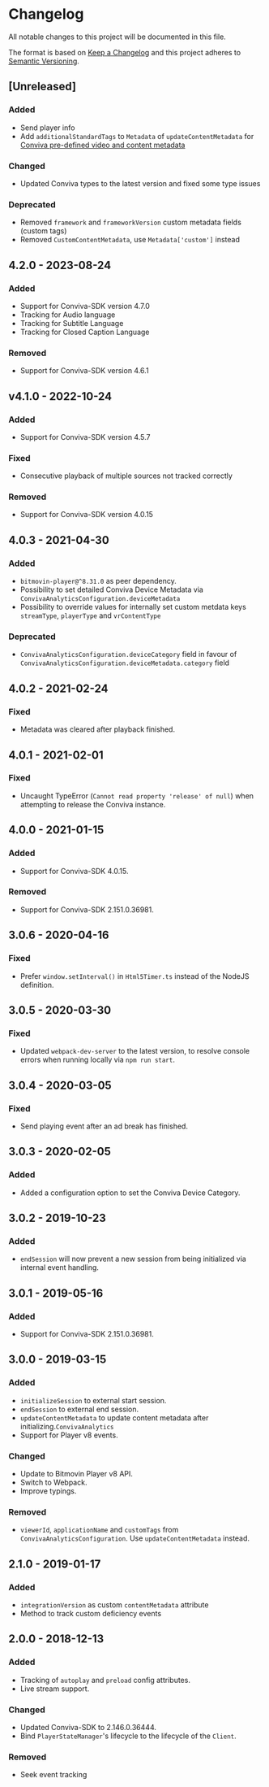 # Changelog

All notable changes to this project will be documented in this file.

The format is based on [Keep a Changelog](http://keepachangelog.com/)
and this project adheres to [Semantic Versioning](http://semver.org/).

## [Unreleased]

### Added
- Send player info
- Add `additionalStandardTags` to `Metadata` of `updateContentMetadata` for [Conviva pre-defined video and content metadata](https://pulse.conviva.com/learning-center/content/sensor_developer_center/sensor_integration/javascript/js_quick_integration.htm)

### Changed
- Updated Conviva types to the latest version and fixed some type issues

### Deprecated
- Removed `framework` and `frameworkVersion` custom metadata fields (custom tags)
- Removed `CustomContentMetadata`, use `Metadata['custom']` instead

## 4.2.0 - 2023-08-24
### Added
- Support for Conviva-SDK version 4.7.0
- Tracking for Audio language
- Tracking for Subtitle Language
- Tracking for Closed Caption Language

### Removed
- Support for Conviva-SDK version 4.6.1

## v4.1.0 - 2022-10-24

### Added
- Support for Conviva-SDK version 4.5.7

### Fixed
- Consecutive playback of multiple sources not tracked correctly

### Removed
- Support for Conviva-SDK version 4.0.15

## 4.0.3 - 2021-04-30

### Added
- `bitmovin-player@^8.31.0` as peer dependency.
- Possibility to set detailed Conviva Device Metadata via `ConvivaAnalyticsConfiguration.deviceMetadata`
- Possibility to override values for internally set custom metdata keys `streamType`, `playerType` and `vrContentType`

### Deprecated
- `ConvivaAnalyticsConfiguration.deviceCategory` field in favour of `ConvivaAnalyticsConfiguration.deviceMetadata.category` field

## 4.0.2 - 2021-02-24

### Fixed
- Metadata was cleared after playback finished.

## 4.0.1 - 2021-02-01

### Fixed
- Uncaught TypeError (`Cannot read property 'release' of null`) when attempting to release the Conviva instance.

## 4.0.0 - 2021-01-15

### Added
- Support for Conviva-SDK 4.0.15.

### Removed
- Support for Conviva-SDK 2.151.0.36981.

## 3.0.6 - 2020-04-16

### Fixed
- Prefer `window.setInterval()` in `Html5Timer.ts` instead of the NodeJS definition.

## 3.0.5 - 2020-03-30

### Fixed
- Updated `webpack-dev-server` to the latest version, to resolve console errors when running locally via `npm run start`.

## 3.0.4 - 2020-03-05

### Fixed
- Send playing event after an ad break has finished.

## 3.0.3 - 2020-02-05

### Added
- Added a configuration option to set the Conviva Device Category. 

## 3.0.2 - 2019-10-23

### Added
- `endSession` will now prevent a new session from being initialized via internal event handling.

## 3.0.1 - 2019-05-16

### Added
- Support for Conviva-SDK 2.151.0.36981.

## 3.0.0 - 2019-03-15

### Added
- `initializeSession` to external start session.
- `endSession` to external end session.
- `updateContentMetadata` to update content metadata after initializing.`ConvivaAnalytics`
- Support for Player v8 events.

### Changed
- Update to Bitmovin Player v8 API.
- Switch to Webpack.
- Improve typings.

### Removed
- `viewerId`, `applicationName` and `customTags` from `ConvivaAnalyticsConfiguration`. Use `updateContentMetadata` instead.

## 2.1.0 - 2019-01-17

### Added
- `integrationVersion` as custom `contentMetadata` attribute
- Method to track custom deficiency events

## 2.0.0 - 2018-12-13

### Added
- Tracking of `autoplay` and `preload` config attributes.
- Live stream support.

### Changed
- Updated Conviva-SDK to 2.146.0.36444.
- Bind `PlayerStateManager`'s lifecycle to the lifecycle of the `Client`.

### Removed
- Seek event tracking
